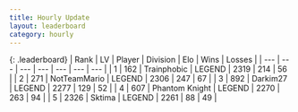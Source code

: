 ```yaml
---
title: Hourly Update
layout: leaderboard
category: hourly
---
```


{: .leaderboard}
| Rank | LV | Player | Division | Elo | Wins | Losses |
| --- | --- | --- | --- | --- | --- | --- |
| <span data-change="0">1</span> | 162 | <span title="ID: 744981">Trainphobic</span> | LEGEND | <span data-change="3">2319</span> | <span data-change="1">214</span> | <span data-change="0">56</span> |
| <span data-change="0">2</span> | 271 | <span title="ID: 195293">NotTeamMario</span> | LEGEND | <span data-change="0">2306</span> | <span data-change="0">247</span> | <span data-change="0">67</span> |
| <span data-change="1">3</span> | 892 | <span title="ID: 694036">Darkim27</span> | LEGEND | <span data-change="0">2277</span> | <span data-change="0">129</span> | <span data-change="0">52</span> |
| <span data-change="-1">4</span> | 607 | <span title="ID: 742939">Phantom Knight</span> | LEGEND | <span data-change="-29">2270</span> | <span data-change="3">263</span> | <span data-change="3">94</span> |
| <span data-change="1">5</span> | 2326 | <span title="ID: 353063">Sktima</span> | LEGEND | <span data-change="5">2261</span> | <span data-change="4">88</span> | <span data-change="1">49</span> |